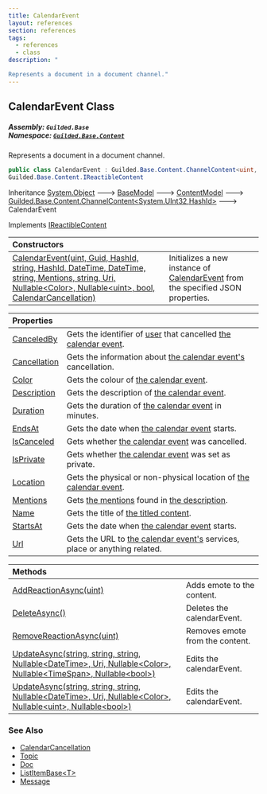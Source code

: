 ```yaml
---
title: CalendarEvent
layout: references
section: references
tags:
  - references
  - class
description: "

Represents a document in a document channel."
---
```


## CalendarEvent Class
##### **Assembly:** `Guilded.Base`<br/>**Namespace:** [`Guilded.Base.Content`](Guilded.Base.Content 'Guilded.Base.Content')

Represents a document in a document channel.

```csharp
public class CalendarEvent : Guilded.Base.Content.ChannelContent<uint, Guilded.Base.HashId>,
Guilded.Base.Content.IReactibleContent
```

Inheritance [System.Object](https://docs.microsoft.com/en-us/dotnet/api/System.Object 'System.Object') &#129106; [BaseModel](BaseModel 'Guilded.Base.BaseModel') &#129106; [ContentModel](ContentModel 'Guilded.Base.ContentModel') &#129106; [Guilded.Base.Content.ChannelContent&lt;](ChannelContent_TId,TServer_ 'Guilded.Base.Content.ChannelContent<TId,TServer>')[System.UInt32](https://docs.microsoft.com/en-us/dotnet/api/System.UInt32 'System.UInt32')[,](ChannelContent_TId,TServer_ 'Guilded.Base.Content.ChannelContent<TId,TServer>')[HashId](HashId 'Guilded.Base.HashId')[&gt;](ChannelContent_TId,TServer_ 'Guilded.Base.Content.ChannelContent<TId,TServer>') &#129106; CalendarEvent

Implements [IReactibleContent](IReactibleContent 'Guilded.Base.Content.IReactibleContent')

| Constructors | |
| :--- | :--- |
| [CalendarEvent(uint, Guid, HashId, string, HashId, DateTime, DateTime, string, Mentions, string, Uri, Nullable&lt;Color&gt;, Nullable&lt;uint&gt;, bool, CalendarCancellation)](CalendarEvent.CalendarEvent(uint,Guid,HashId,string,HashId,DateTime,DateTime,string,Mentions,string,Uri,Nullable_Color_,Nullable_uint_,bool,CalendarCancellation) 'Guilded.Base.Content.CalendarEvent.CalendarEvent(uint, Guid, Guilded.Base.HashId, string, Guilded.Base.HashId, System.DateTime, System.DateTime, string, Guilded.Base.Content.Mentions, string, Uri, System.Nullable<Color>, System.Nullable<uint>, bool, Guilded.Base.Content.CalendarCancellation)') | Initializes a new instance of [CalendarEvent](CalendarEvent 'Guilded.Base.Content.CalendarEvent') from the specified JSON properties. |

| Properties | |
| :--- | :--- |
| [CanceledBy](CalendarEvent.CanceledBy 'Guilded.Base.Content.CalendarEvent.CanceledBy') | Gets the identifier of [user](User 'Guilded.Base.Users.User') that cancelled [the calendar event](CalendarEvent 'Guilded.Base.Content.CalendarEvent'). |
| [Cancellation](CalendarEvent.Cancellation 'Guilded.Base.Content.CalendarEvent.Cancellation') | Gets the information about [the calendar event's](CalendarEvent 'Guilded.Base.Content.CalendarEvent') cancellation. |
| [Color](CalendarEvent.Color 'Guilded.Base.Content.CalendarEvent.Color') | Gets the colour of [the calendar event](CalendarEvent 'Guilded.Base.Content.CalendarEvent'). |
| [Description](CalendarEvent.Description 'Guilded.Base.Content.CalendarEvent.Description') | Gets the description of [the calendar event](CalendarEvent 'Guilded.Base.Content.CalendarEvent'). |
| [Duration](CalendarEvent.Duration 'Guilded.Base.Content.CalendarEvent.Duration') | Gets the duration of [the calendar event](CalendarEvent 'Guilded.Base.Content.CalendarEvent') in minutes. |
| [EndsAt](CalendarEvent.EndsAt 'Guilded.Base.Content.CalendarEvent.EndsAt') | Gets the date when [the calendar event](CalendarEvent 'Guilded.Base.Content.CalendarEvent') starts. |
| [IsCanceled](CalendarEvent.IsCanceled 'Guilded.Base.Content.CalendarEvent.IsCanceled') | Gets whether [the calendar event](CalendarEvent 'Guilded.Base.Content.CalendarEvent') was cancelled. |
| [IsPrivate](CalendarEvent.IsPrivate 'Guilded.Base.Content.CalendarEvent.IsPrivate') | Gets whether [the calendar event](CalendarEvent 'Guilded.Base.Content.CalendarEvent') was set as private. |
| [Location](CalendarEvent.Location 'Guilded.Base.Content.CalendarEvent.Location') | Gets the physical or non-physical location of [the calendar event](CalendarEvent 'Guilded.Base.Content.CalendarEvent'). |
| [Mentions](CalendarEvent.Mentions 'Guilded.Base.Content.CalendarEvent.Mentions') | Gets [the mentions](Mentions 'Guilded.Base.Content.Mentions') found in [the description](CalendarEvent.Description 'Guilded.Base.Content.CalendarEvent.Description'). |
| [Name](CalendarEvent.Name 'Guilded.Base.Content.CalendarEvent.Name') | Gets the title of [the titled content](CalendarEvent 'Guilded.Base.Content.CalendarEvent'). |
| [StartsAt](CalendarEvent.StartsAt 'Guilded.Base.Content.CalendarEvent.StartsAt') | Gets the date when [the calendar event](CalendarEvent 'Guilded.Base.Content.CalendarEvent') starts. |
| [Url](CalendarEvent.Url 'Guilded.Base.Content.CalendarEvent.Url') | Gets the URL to [the calendar event's](CalendarEvent 'Guilded.Base.Content.CalendarEvent') services, place or anything related. |

| Methods | |
| :--- | :--- |
| [AddReactionAsync(uint)](CalendarEvent.AddReactionAsync(uint) 'Guilded.Base.Content.CalendarEvent.AddReactionAsync(uint)') | Adds emote to the content. |
| [DeleteAsync()](CalendarEvent.DeleteAsync() 'Guilded.Base.Content.CalendarEvent.DeleteAsync()') | Deletes the calendarEvent. |
| [RemoveReactionAsync(uint)](CalendarEvent.RemoveReactionAsync(uint) 'Guilded.Base.Content.CalendarEvent.RemoveReactionAsync(uint)') | Removes emote from the content. |
| [UpdateAsync(string, string, string, Nullable&lt;DateTime&gt;, Uri, Nullable&lt;Color&gt;, Nullable&lt;TimeSpan&gt;, Nullable&lt;bool&gt;)](CalendarEvent.UpdateAsync(string,string,string,Nullable_DateTime_,Uri,Nullable_Color_,Nullable_TimeSpan_,Nullable_bool_) 'Guilded.Base.Content.CalendarEvent.UpdateAsync(string, string, string, System.Nullable<System.DateTime>, Uri, System.Nullable<Color>, System.Nullable<TimeSpan>, System.Nullable<bool>)') | Edits the calendarEvent. |
| [UpdateAsync(string, string, string, Nullable&lt;DateTime&gt;, Uri, Nullable&lt;Color&gt;, Nullable&lt;uint&gt;, Nullable&lt;bool&gt;)](CalendarEvent.UpdateAsync(string,string,string,Nullable_DateTime_,Uri,Nullable_Color_,Nullable_uint_,Nullable_bool_) 'Guilded.Base.Content.CalendarEvent.UpdateAsync(string, string, string, System.Nullable<System.DateTime>, Uri, System.Nullable<Color>, System.Nullable<uint>, System.Nullable<bool>)') | Edits the calendarEvent. |

### See Also
- [CalendarCancellation](CalendarCancellation 'Guilded.Base.Content.CalendarCancellation')
- [Topic](Topic 'Guilded.Base.Content.Topic')
- [Doc](Doc 'Guilded.Base.Content.Doc')
- [ListItemBase&lt;T&gt;](ListItemBase_T_ 'Guilded.Base.Content.ListItemBase<T>')
- [Message](Message 'Guilded.Base.Content.Message')